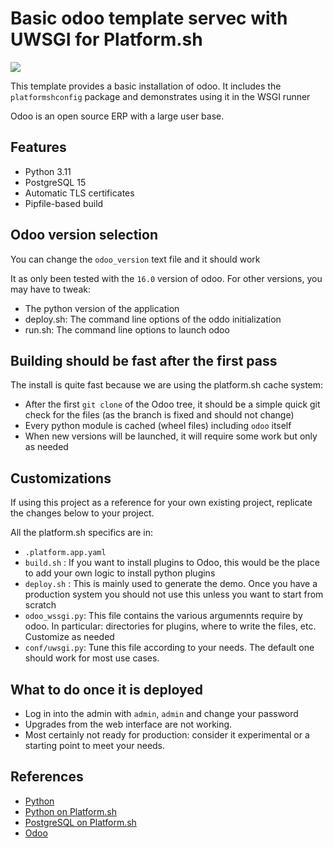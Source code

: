 # Basic odoo template servec with UWSGI for Platform.sh

<a href="https://console.platform.sh/projects/create-project/?template=https://github.com/bendll/odoo-template&utm_campaign=deploy_on_platform?utm_medium=button&utm_source=affiliate_links&utm_content=https://github.com/bendll/odoo-template" target="_blank" title="Deploy with Platform.sh"><img src="https://platform.sh/images/deploy/deploy-button-lg-blue.svg"></a>

This template provides a basic installation of odoo. It includes the `platformshconfig` package and demonstrates using it in the WSGI runner

Odoo is an open source ERP with a large user base.

## Features

* Python 3.11
* PostgreSQL 15
* Automatic TLS certificates
* Pipfile-based build

## Odoo version selection

You can change the `odoo_version` text file and it should work

It as only been tested with the `16.0` version of odoo. For other versions, you may have to tweak:
* The python version of the application 
* deploy.sh: The command line options of the oddo initialization
* run.sh: The command line options to launch odoo

## Building should be fast after the first pass

The install is quite fast because we are using the platform.sh cache system:
* After the first `git clone` of the Odoo tree, it should be a simple quick git check for the files (as the branch is fixed and should not change)
* Every python module is cached (wheel files) including `odoo` itself
* When new versions will be launched, it will require some work but only as needed

## Customizations

If using this project as a reference for your own existing project, replicate the changes below to your project.

All the platform.sh specifics are in:
* `.platform.app.yaml`
* `build.sh` : If you want to install plugins to Odoo, this would be the place to add your own logic to install python plugins
* `deploy.sh` : This is mainly used to generate the demo. Once you have a production system you should not use this unless you want to start from scratch
* `odoo_wssgi.py`: This file contains the various argumennts require by odoo. In particular: directories for plugins, where to write the files, etc. Customize as needed
* `conf/uwsgi.py`: Tune this file according to your needs. The default one should work for most use cases.

## What to do once it is deployed

* Log in into the admin with `admin`, `admin` and change your password 
* Upgrades from the web interface are not working. 
* Most certainly not ready for production: consider it experimental or a starting point to meet your needs.

## References

* [Python](https://www.python.org/)
* [Python on Platform.sh](https://docs.platform.sh/languages/python.html)
* [PostgreSQL on Platform.sh](https://docs.platform.sh/add-services/postgresql.html)
* [Odoo](https://www.odoo.com/)
